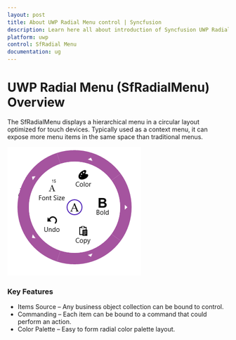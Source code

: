 ```yaml
---
layout: post
title: About UWP Radial Menu control | Syncfusion
description: Learn here all about introduction of Syncfusion UWP Radial Menu (SfRadialMenu) control, its elements and more.
platform: uwp
control: SfRadial Menu 
documentation: ug
---
```


# UWP Radial Menu (SfRadialMenu) Overview

The SfRadialMenu displays a hierarchical menu in a circular layout optimized for touch devices. Typically used as a context menu, it can expose more menu items in the same space than traditional menus. 

![RadialMenu Example view](overview_images/overview_img1.png)

### Key Features

* Items Source – Any business object collection can be bound to control. 
* Commanding – Each item can be bound to a command that could perform an action. 
* Color Palette – Easy to form radial color palette layout. 
